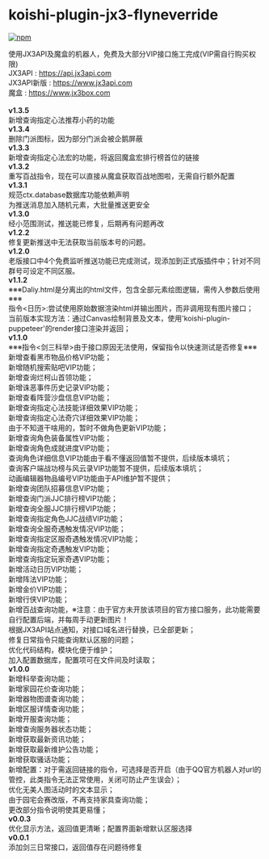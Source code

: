 # koishi-plugin-jx3-flyneverride

[![npm](https://img.shields.io/npm/v/koishi-plugin-jx3-flyneverride?style=flat-square)](https://www.npmjs.com/package/koishi-plugin-jx3-flyneverride)

使用JX3API及魔盒的机器人，免费及大部分VIP接口施工完成(VIP需自行购买权限) <br>
JX3API : https://api.jx3api.com<br>
JX3API新版 : https://www.jx3api.com<br>
魔盒 : https://www.jx3box.com<br><br>
**v1.3.5**<br>
新增查询指定心法推荐小药的功能<br>
**v1.3.4**<br>
删除门派图标，因为部分门派会被企鹅屏蔽<br>
**v1.3.3**<br>
新增查询指定心法宏的功能，将返回魔盒宏排行榜首位的链接<br>
**v1.3.2**<br>
重写百战指令，现在可以直接从魔盒获取百战地图啦，无需自行额外配置<br>
**v1.3.1**<br>
规范ctx.database数据库功能依赖声明<br>
为推送消息加入随机元素，大批量推送更安全<br>
**v1.3.0**<br>
经小范围测试，推送能已修复，后期再有问题再改<br>
**v1.2.2**<br>
修复更新推送中无法获取当前版本号的问题。<br>
**v1.2.0**<br>
老版接口中4个免费监听推送功能已完成测试，现添加到正式版插件中；针对不同群号可设定不同区服。<br>
**v1.1.2**<br>
※※※Daliy.html是分离出的html文件，包含全部元素绘图逻辑，需传入参数后使用※※※<br>
指令<日历>:尝试使用原始数据渲染html并输出图片，而非调用现有图片接口；<br>
当前版本实现方法：通过Canvas绘制背景及文本，使用'koishi-plugin-puppeteer'的render接口渲染并返回；<br>
**v1.1.0**<br>
※※※指令<剑三科举>由于接口原因无法使用，保留指令以快速测试是否修复※※※<br>
新增查看黑市物品价格VIP功能；<br>
新增随机搜索贴吧VIP功能；<br>
新增查询烂柯山首领功能；<br>
新增诛恶事件历史记录VIP功能；<br>
新增查看阵营沙盘信息VIP功能；<br>
新增查询指定心法技能详细效果VIP功能；<br>
新增查询指定心法奇穴详细效果VIP功能；<br>
由于不知道干啥用的，暂时不做角色更新VIP功能；<br>
新增查询角色装备属性VIP功能；<br>
新增查询角色成就进度VIP功能；<br>
查询角色详细信息VIP功能由于看不懂返回值暂不提供，后续版本填坑；<br>
查询客户端战功榜与风云录VIP功能暂不提供，后续版本填坑；<br>
动画编辑器物品编号VIP功能由于API维护暂不提供；<br>
新增查询团队招募信息VIP功能；<br>
新增查询门派JJC排行榜VIP功能；<br>
新增查询全服JJC排行榜VIP功能；<br>
新增查询指定角色JJC战绩VIP功能；<br>
新增查询全服奇遇触发情况VIP功能；<br>
新增查询指定区服奇遇触发情况VIP功能；<br>
新增查询指定奇遇触发VIP功能；<br>
新增查询指定玩家奇遇VIP功能；<br>
新增活动日历VIP功能；<br>
新增阵法VIP功能；<br>
新增金价VIP功能；<br>
新增行侠VIP功能；<br>
新增百战查询功能，※注意：由于官方未开放该项目的官方接口服务，此功能需要自行配置后端，并每周手动更新图片！<br>
根据JX3API站点通知，对接口域名进行替换，已全部更新；<br>
修复日常指令只能查询默认区服的问题；<br>
优化代码结构，模块化便于维护；<br>
加入配置数据库，配置项可在文件间及时读取；<br>
**v1.0.0**<br>
新增科举查询功能；<br>
新增家园花价查询功能；<br>
新增器物图谱查询功能；<br>
新增区服详情查询功能；<br>
新增开服查询功能；<br>
新增查询服务器状态功能；<br>
新增获取最新资讯功能；<br>
新增获取最新维护公告功能；<br>
新增获取骚话功能；<br>
新增配置：对于需返回链接的指令，可选择是否开启（由于QQ官方机器人对url的管控，此类指令无法正常使用，关闭可防止产生误会）；<br>
优化无美人图活动时的文本显示；<br>
由于园宅会赛改版，不再支持家具查询功能；<br>
更改部分指令说明使其更易懂；<br>
**v0.0.3**<br>
优化显示方法，返回值更清晰；配置界面新增默认区服选择<br>
**v0.0.1**<br>
添加剑三日常接口，返回值存在问题待修复

